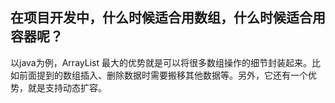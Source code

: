 


## 在项目开发中，什么时候适合用数组，什么时候适合用容器呢？
以java为例，ArrayList 最大的优势就是可以将很多数组操作的细节封装起来。比如前面提到的数组插入、删除数据时需要搬移其他数据等。另外，它还有一个优势，就是支持动态扩容。